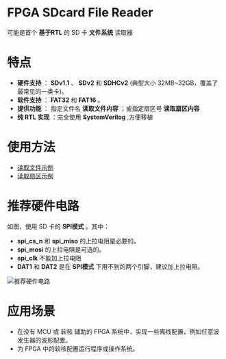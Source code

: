FPGA SDcard File Reader
===========================
可能是首个 **基于RTL** 的 SD 卡 **文件系统** 读取器

# 特点
* **硬件支持** ： **SDv1.1** 、 **SDv2** 和 **SDHCv2** (典型大小 32MB~32GB，覆盖了最常见的一类卡)。
* **软件支持** ： **FAT32** 和 **FAT16** 。
* **提供功能** ： 指定文件名 **读取文件内容** ；或指定扇区号 **读取扇区内容**
* **纯 RTL 实现** ：完全使用 **SystemVerilog**  ,方便移植

# 使用方法
* [读取文件示例](https://github.com/WangXuan95/sdcard-reader/blob/master/examples/ReadFile/ "读取文件示例")
* [读取扇区示例](https://github.com/WangXuan95/sdcard-reader/blob/master/examples/ReadSector/ "读取扇区示例")

# 推荐硬件电路

如图，使用 SD 卡的 **SPI模式** 。其中：
* **spi_cs_n** 和 **spi_miso** 的上拉电阻是必要的。
* **spi_mosi** 的上拉电阻是可选的。
* **spi_clk** 不能加上拉电阻
* **DAT1** 和 **DAT2** 是在 **SPI模式** 下用不到的两个引脚，建议加上拉电阻。

![推荐硬件电路](https://github.com/WangXuan95/sdcard-reader/blob/master/doc/sch.png)

# 应用场景
* 在没有 MCU 或 软核 辅助的 FPGA 系统中，实现一些离线配置，例如任意波发生器的波形配置。
* 为 FPGA 中的软核配置运行程序或操作系统。
